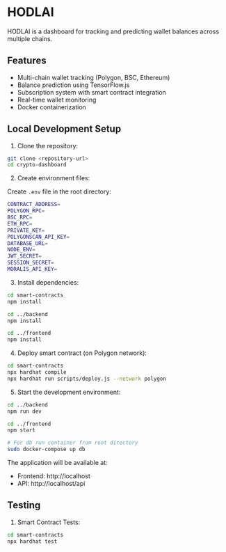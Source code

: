 # HODLAI

HODLAI is a dashboard for tracking and predicting wallet balances across multiple chains.

## Features

- Multi-chain wallet tracking (Polygon, BSC, Ethereum)
- Balance prediction using TensorFlow.js
- Subscription system with smart contract integration
- Real-time wallet monitoring
- Docker containerization

## Local Development Setup

1. Clone the repository:
```bash
git clone <repository-url>
cd crypto-dashboard
```

2. Create environment files:

Create `.env` file in the root directory:
```bash
CONTRACT_ADDRESS=
POLYGON_RPC=
BSC_RPC=
ETH_RPC=
PRIVATE_KEY=
POLYGONSCAN_API_KEY=
DATABASE_URL=
NODE_ENV=
JWT_SECRET=
SESSION_SECRET=
MORALIS_API_KEY=
```

3. Install dependencies:
```bash
cd smart-contracts
npm install

cd ../backend
npm install

cd ../frontend
npm install
```

4. Deploy smart contract (on Polygon network):
```bash
cd smart-contracts
npx hardhat compile
npx hardhat run scripts/deploy.js --network polygon
```

5. Start the development environment:
```bash
cd ../backend
npm run dev

cd ../frontend
npm start

# For db run container from root directory
sudo docker-compose up db
```

The application will be available at:
- Frontend: http://localhost
- API: http://localhost/api

## Testing

1. Smart Contract Tests:
```bash
cd smart-contracts
npx hardhat test
```
